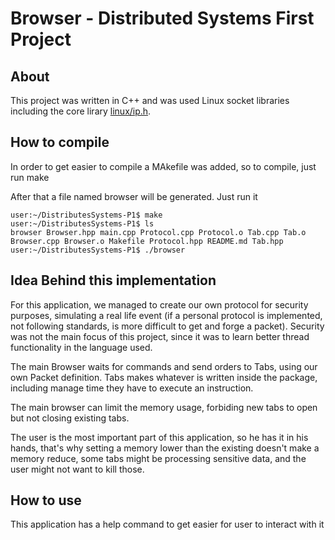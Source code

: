 # Browser - Distributed Systems First Project

## About
This project was written in C++ and was used Linux socket libraries including the core lirary [linux/ip.h](https://github.com/torvalds/linux/blob/master/include/uapi/linux/ip.h).

## How to compile
In order to get easier to compile a MAkefile was added, so to compile, just run make

After that a file named browser will be generated. Just run it

```
user:~/DistributesSystems-P1$ make
user:~/DistributesSystems-P1$ ls
browser Browser.hpp main.cpp Protocol.cpp Protocol.o Tab.cpp Tab.o Browser.cpp Browser.o Makefile Protocol.hpp README.md Tab.hpp
user:~/DistributesSystems-P1$ ./browser
```

## Idea Behind this implementation
For this application, we managed to create our own protocol for security purposes, simulating a real life event (if a personal protocol is implemented, not following standards, is more difficult to get and forge a packet). Security was not the main focus of this project, since it was to learn better thread functionality in the language used.

The main Browser waits for commands and send orders to Tabs, using our own Packet definition. Tabs makes whatever is written inside the package, including manage time they have to execute an instruction.

The main browser can limit the memory usage, forbiding new tabs to open but not closing existing tabs.

The user is the most important part of this application, so he has it in his hands, that's why setting a memory lower than the existing doesn't make a memory reduce, some tabs might be processing sensitive data, and the user might not want to kill those.

## How to use
This application has a help command to get easier for user to interact with it